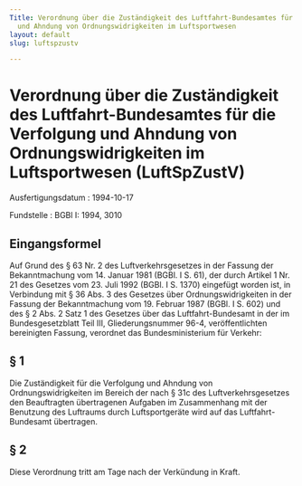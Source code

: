 ```yaml
---
Title: Verordnung über die Zuständigkeit des Luftfahrt-Bundesamtes für die Verfolgung
  und Ahndung von Ordnungswidrigkeiten im Luftsportwesen
layout: default
slug: luftspzustv

---
```


# Verordnung über die Zuständigkeit des Luftfahrt-Bundesamtes für die Verfolgung und Ahndung von Ordnungswidrigkeiten im Luftsportwesen (LuftSpZustV)

Ausfertigungsdatum
:   1994-10-17

Fundstelle
:   BGBl I: 1994, 3010



## Eingangsformel

Auf Grund des § 63 Nr. 2 des Luftverkehrsgesetzes in der Fassung der
Bekanntmachung vom 14. Januar 1981 (BGBl. I S. 61), der durch Artikel
1 Nr. 21 des Gesetzes vom 23. Juli 1992 (BGBl. I S. 1370) eingefügt
worden ist, in Verbindung mit § 36 Abs. 3 des Gesetzes über
Ordnungswidrigkeiten in der Fassung der Bekanntmachung vom 19. Februar
1987 (BGBl. I S. 602) und des § 2 Abs. 2 Satz 1 des Gesetzes über das
Luftfahrt-Bundesamt in der im Bundesgesetzblatt Teil III,
Gliederungsnummer 96-4, veröffentlichten bereinigten Fassung,
verordnet das Bundesministerium für Verkehr:


## § 1

Die Zuständigkeit für die Verfolgung und Ahndung von
Ordnungswidrigkeiten im Bereich der nach § 31c des
Luftverkehrsgesetzes den Beauftragten übertragenen Aufgaben im
Zusammenhang mit der Benutzung des Luftraums durch Luftsportgeräte
wird auf das Luftfahrt-Bundesamt übertragen.


## § 2

Diese Verordnung tritt am Tage nach der Verkündung in Kraft.

